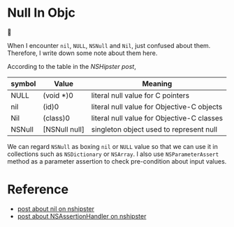 # Null In Objc
:notebook:  

When I encounter `nil`, `NULL`, `NSNull` and `Nil`, just confused about them. Therefore,
I write down some note about them here.

According to the table in the *NSHipster post*,   

| symbol | Value | Meaning |
| --- | --- | --- |
| NULL	| (void *)0	| literal null value for C pointers |
| nil	| (id)0	| literal null value for Objective-C objects |
| Nil	| (class)0	| literal null value for Objective-C classes|
| NSNull	| [NSNull null]	| singleton object used to represent null |

We can regard `NSNull` as boxing `nil` or `NULL` value so that we can use it in collections
such as `NSDictionary` or `NSArray`. I also use `NSParameterAssert` method as a parameter assertion to check pre-condition about input values.


# Reference
* [post about nil on nshipster](http://nshipster.com/nil/)
* [post about NSAssertionHandler on nshipster](http://nshipster.com/nsassertionhandler/)
